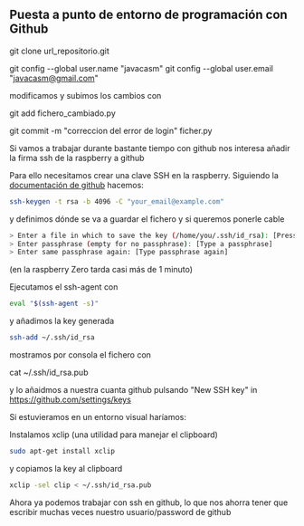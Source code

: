 ## Puesta a punto de entorno de programación con Github

git clone url_repositorio.git

git config --global user.name "javacasm"
git config --global user.email "javacasm@gmail.com"


modificamos  y subimos los cambios con 


git add fichero_cambiado.py

git commit -m "correccion del error de login" ficher.py


Si vamos a trabajar durante bastante tiempo con github nos interesa añadir la firma ssh de la raspberry a github

Para ello necesitamos crear una clave SSH en la raspberry. Siguiendo la [documentación de github](https://docs.github.com/en/github/authenticating-to-github/generating-a-new-ssh-key-and-adding-it-to-the-ssh-agent) hacemos:

```sh
ssh-keygen -t rsa -b 4096 -C "your_email@example.com"
```
y definimos dónde se va a guardar el fichero y si queremos ponerle cable

```sh
> Enter a file in which to save the key (/home/you/.ssh/id_rsa): [Press enter]
> Enter passphrase (empty for no passphrase): [Type a passphrase]
> Enter same passphrase again: [Type passphrase again]
```

(en la raspberry Zero tarda casi más de 1 minuto)

Ejecutamos el ssh-agent con

```sh
eval "$(ssh-agent -s)"
```
y añadimos la key generada

```sh
ssh-add ~/.ssh/id_rsa
```


mostramos por consola el fichero con 

cat ~/.ssh/id_rsa.pub

y lo añaidmos a nuestra cuanta github pulsando "New SSH key" in https://github.com/settings/keys

Si estuvieramos en un entorno visual haríamos:

Instalamos xclip (una utilidad para manejar el clipboard)

```sh
sudo apt-get install xclip
```

y copiamos la key al clipboard

```sh
xclip -sel clip < ~/.ssh/id_rsa.pub
```

Ahora ya podemos trabajar con ssh en github, lo que nos ahorra tener que escribir muchas veces nuestro usuario/password de github



